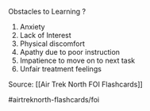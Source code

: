 Obstacles to Learning
?
1. Anxiety
2. Lack of Interest
3. Physical discomfort
4. Apathy due to poor instruction
5. Impatience to move on to next task
6. Unfair treatment feelings
<!--SR:!2022-10-01,1,210-->

Source: [[Air Trek North FOI Flashcards]]

#airtreknorth-flashcards/foi 